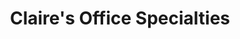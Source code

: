 ---
title: "Claire's Office Specialties"
url: /beiseker/claires-office-specialties/
shop: copyshop
---